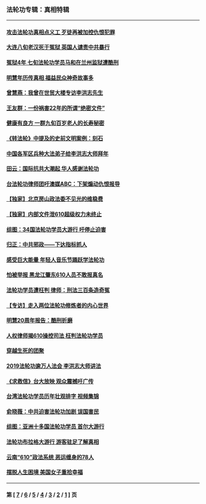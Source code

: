 ### 法轮功专辑：真相特辑
---
#### [攻击法轮功真相点义工 歹徒再被加控仇恨犯罪](../../pages/nf4389/n13601019.md?07090430) 
#### [大连八旬老汉死于冤狱 英国人谴责中共暴行](../../pages/nf4389/n13480118.md?07090430) 
#### [冤狱4年 七旬法轮功学员马和在兰州监狱遭酷刑](../../pages/nf4389/n13304688.md?07090430) 
#### [明慧年历传真相 福益民众神奇故事多](../../pages/nf4389/n13294545.md?07090430) 
#### [曾慧燕：我曾在世贸大楼专访李洪志先生](../../pages/nf4389/n12898729.md?07090430) 
#### [王友群：一份祸害22年的所谓“绝密文件”](../../pages/nf4389/n12871750.md?07090430) 
#### [健康有良方 一群九旬百岁老人的长寿秘密](../../pages/nf4389/n12847475.md?07090430) 
#### [《转法轮》中提及的史前文明案例：刻石](../../pages/nf4389/n12758577.md?07090430) 
#### [中国各军区兵种大法弟子给李洪志大师拜年](../../pages/nf4389/n12750047.md?07090430) 
#### [田云：国际抗共大潮起 华人感谢法轮功](../../pages/nf4389/n12357708.md?07090430) 
#### [台法轮功律师团吁澳媒ABC：下架煽动仇恨报导](../../pages/nf4389/n12279917.md?07090430) 
#### [【独家】北京房山政法委不见光的维稳费](../../pages/nf4389/n12031979.md?07090430) 
#### [【独家】内部文件泄610超级权力未终止](../../pages/nf4389/n12023895.md?07090430) 
#### [组图：34国法轮功学员大游行 吁停止迫害](../../pages/nf4389/n11492658.md?07090430) 
#### [归正：中共邪政——下达指标抓人](../../pages/nf4389/n11474770.md?07090430) 
#### [感受巨大能量 年轻人音乐节踊跃学法轮功](../../pages/nf4389/n11441981.md?07090430) 
#### [怕被举报 黑龙江肇东610人员不敢报真名](../../pages/nf4389/n11436499.md?07090430) 
#### [法轮功学员遭枉判 律师：刑法三百条造奇冤](../../pages/nf4389/n11433943.md?07090430) 
#### [【专访】走入两位法轮功修炼者的内心世界](../../pages/nf4389/n11415623.md?07090430) 
#### [明慧20周年报告：酷刑折磨](../../pages/nf4389/n11387954.md?07090430) 
#### [人权律师揭610操控司法 枉判法轮功学员](../../pages/nf4389/n11313370.md?07090430) 
#### [穿越生死的团聚](../../pages/nf4389/n11258922.md?07090430) 
#### [2019法轮功逾万人法会 李洪志大师讲法](../../pages/nf4389/n11265303.md?07090430) 
#### [《求救信》台大放映 观众震撼吁广传](../../pages/nf4389/n10922251.md?07090430) 
#### [台湾法轮功学员历年壮观排字 视频集锦](../../pages/nf4389/n10878789.md?07090430) 
#### [俞晓薇：中共迫害法轮功加剧 误国害民](../../pages/nf4389/n10859260.md?07090430) 
#### [组图：亚洲十多国法轮功学员 首尔大游行](../../pages/nf4389/n10781149.md?07090430) 
#### [法轮功布拉格大游行 游客驻足了解真相](../../pages/nf4389/n10749360.md?07090430) 
#### [云南“610”政法系统 恶运缠身的78人](../../pages/nf4389/n10747534.md?07090430) 
#### [摆脱人生困境 美国女子重拾幸福](../../pages/nf4389/n10688678.md?07090430) 

---
#### 第 [ [7](./7.md?07090430) / [6](./6.md?07090430) / [5](./5.md?07090430) / [4](./4.md?07090430) / [3](./3.md?07090430) / [2](./2.md?07090430) / [1](./1.md?07090430) ] 页

